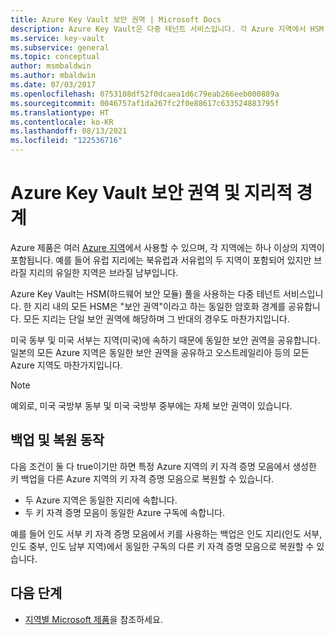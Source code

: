 ```yaml
---
title: Azure Key Vault 보안 권역 | Microsoft Docs
description: Azure Key Vault은 다중 테넌트 서비스입니다. 각 Azure 지역에서 HSM 풀을 사용합니다. 지리적 지역의 모든 지역은 암호화 경계를 공유합니다.
ms.service: key-vault
ms.subservice: general
ms.topic: conceptual
author: msmbaldwin
ms.author: mbaldwin
ms.date: 07/03/2017
ms.openlocfilehash: 0753108df52f0dcaea1d6c79eab266eeb000889a
ms.sourcegitcommit: 0046757af1da267fc2f0e88617c633524883795f
ms.translationtype: HT
ms.contentlocale: ko-KR
ms.lasthandoff: 08/13/2021
ms.locfileid: "122536716"
---
```

# <a name="azure-key-vault-security-worlds-and-geographic-boundaries"></a>Azure Key Vault 보안 권역 및 지리적 경계

Azure 제품은 여러 [Azure 지역](https://azure.microsoft.com/global-infrastructure/geographies/)에서 사용할 수 있으며, 각 지역에는 하나 이상의 지역이 포함됩니다. 예를 들어 유럽 지리에는 북유럽과 서유럽의 두 지역이 포함되어 있지만 브라질 지리의 유일한 지역은 브라질 남부입니다.

Azure Key Vault는 HSM(하드웨어 보안 모듈) 풀을 사용하는 다중 테넌트 서비스입니다. 한 지리 내의 모든 HSM은 "보안 권역"이라고 하는 동일한 암호화 경계를 공유합니다. 모든 지리는 단일 보안 권역에 해당하며 그 반대의 경우도 마찬가지입니다.

미국 동부 및 미국 서부는 지역(미국)에 속하기 때문에 동일한 보안 권역을 공유합니다. 일본의 모든 Azure 지역은 동일한 보안 권역을 공유하고 오스트레일리아 등의 모든 Azure 지역도 마찬가지입니다.

>[!NOTE]
> 예외로, 미국 국방부 동부 및 미국 국방부 중부에는 자체 보안 권역이 있습니다.

## <a name="backup-and-restore-behavior"></a>백업 및 복원 동작

다음 조건이 둘 다 true이기만 하면 특정 Azure 지역의 키 자격 증명 모음에서 생성한 키 백업을 다른 Azure 지역의 키 자격 증명 모음으로 복원할 수 있습니다.

- 두 Azure 지역은 동일한 지리에 속합니다.
- 두 키 자격 증명 모음이 동일한 Azure 구독에 속합니다.

예를 들어 인도 서부 키 자격 증명 모음에서 키를 사용하는 백업은 인도 지리(인도 서부, 인도 중부, 인도 남부 지역)에서 동일한 구독의 다른 키 자격 증명 모음으로 복원할 수 있습니다.

## <a name="next-steps"></a>다음 단계

- [지역별 Microsoft 제품](https://azure.microsoft.com/regions/services/)을 참조하세요.
